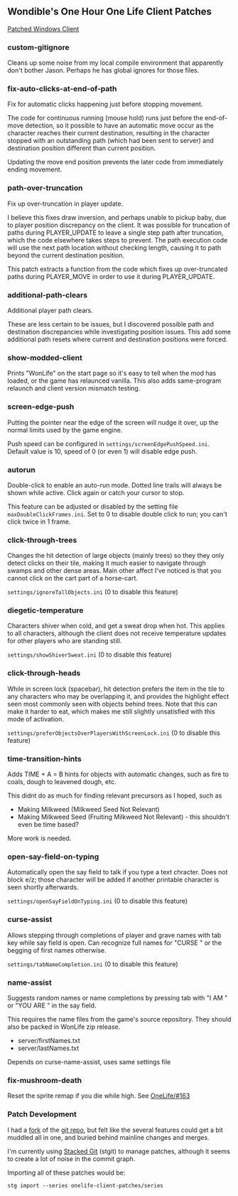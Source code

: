 ## Wondible's One Hour One Life Client Patches

[Patched Windows Client](https://wondible-com-wonlife.s3.amazonaws.com/WonLife-latest.zip)

### custom-gitignore

Cleans up some noise from my local compile environment that apparently don't bother Jason. Perhaps he has global ignores for those files.

### fix-auto-clicks-at-end-of-path

Fix for automatic clicks happening just before stopping movement.

The code for continuous running (mouse hold) runs just before the
end-of-move detection, so it possible to have an automatic move occur as
the character reaches their current destination, resulting in the
character stopped with an outstanding path (which had been sent to server)
and destination position different than current position.

Updating the move end position prevents the later code from immediately
ending movement.

### path-over-truncation

Fix up over-truncation in player update.

I believe this fixes draw inversion, and perhaps unable to pickup baby, due
to player position discrepancy on the client. It was possible for truncation
of paths during PLAYER_UPDATE to leave a single step path after truncation,
which the code elsewhere takes steps to prevent. The path execution code
will use the next path location without checking length, causing it to path
beyond the current destination position.

This patch extracts a function from the code which fixes up over-truncated
paths during PLAYER_MOVE in order to use it during PLAYER_UPDATE.

### additional-path-clears

Additional player path clears.

These are less certain to be issues, but I discovered possible path and
destination discrepancies while investigating position issues. This add some
additional path resets where current and destination positions were forced.

### show-modded-client

Prints "WonLife" on the start page so it's easy to tell when the mod has loaded, or the game has relaunced vanilla. This also adds same-program relaunch and client version mismatch testing.

### screen-edge-push

Putting the pointer near the edge of the screen will nudge it over, up the normal limits used by the game engine.

Push speed can be configured in `settings/screenEdgePushSpeed.ini`. Default value is 10, speed of 0 (or even 1) will disable edge push.

### autorun

Double-click to enable an auto-run mode. Dotted line trails will always be shown while active. Click again or catch your cursor to stop.

This feature can be adjusted or disabled by the setting file `maxDoubleClickFrames.ini`. Set to 0 to disable double click to run; you can't click twice in 1 frame.

### click-through-trees

Changes the hit detection of large objects (mainly trees) so they they only detect clicks on their tile, making it much easier to navigate through swamps and other dense areas. Main other affect I've noticed is that you cannot click on the cart part of a horse-cart.

`settings/ignoreTallObjects.ini` (0 to disable this feature)

### diegetic-temperature

Characters shiver when cold, and get a sweat drop when hot. This applies to all characters, although the client does not receive temperature updates for other players who are standing still.

`settings/showShiverSweat.ini` (0 to disable this feature)

### click-through-heads

While in screen lock (spacebar), hit detection prefers the item in the tile to any characters who may be overlapping it, and provides the highlight effect seen most commonly seen with objects behind trees. Note that this can make it harder to eat, which makes me still slightly unsatisfied with this mode of activation.

`settings/preferObjectsOverPlayersWithScreenLock.ini` (0 to disable this feature)

### time-transition-hints

Adds TIME + A = B hints for objects with automatic changes, such as fire to coals, dough to leavened dough, etc.

This didnt do as much for finding relevant precursors as I hoped, such as

- Making Milkweed (Milkweed Seed Not Relevant)
- Making Milkweed Seed (Fruiting Milkweed Not Relevant) - this shouldn't even be time based?

More work is needed.

### open-say-field-on-typing

Automatically open the say field to talk if you type a text chracter. Does not block e/z; those character will be added if another printable character is seen shortly afterwards.

`settings/openSayFieldOnTyping.ini` (0 to disable this feature)

### curse-assist

Allows stepping through completions of player and grave names with tab key while say field is open.  Can recognize full names for "CURSE " or the begging of first names otherwise.

`settings/tabNameCompletion.ini` (0 to disable this feature)

### name-assist

Suggests random names or name completions by pressing tab with "I AM " or "YOU ARE " in the say field.

This requires the name files from the game's source repository. They should also be packed in WonLife zip release.

- server/firstNames.txt
- server/lastNames.txt

Depends on curse-name-assist, uses same settings file

### fix-mushroom-death

Reset the sprite remap if you die while high. See [OneLife/#163](https://github.com/jasonrohrer/OneLife/issues/163)

### Patch Development

I had a [fork](https://github.com/JustinLove/OneLife) of the [git repo](https://github.com/jasonrohrer/OneLife), but felt like the several features could get a bit muddled all in one, and buried behind mainline changes and merges.

I'm currently using [Stacked Git](http://procode.org/stgit/) (stgit) to manage patches, although it seems to create a lot of noise in the commit graph.

Importing all of these patches would be:

`stg import --series onelife-client-patches/series`

